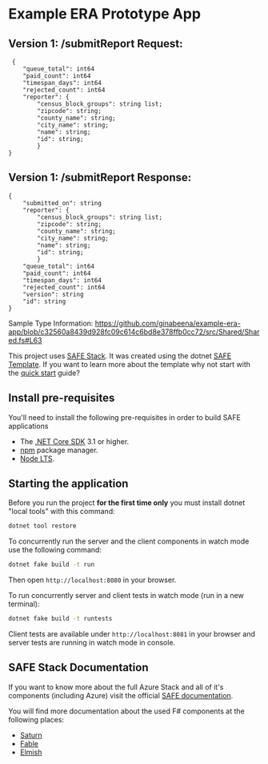 # Example ERA Prototype App

## Version 1: /submitReport Request:

```
 {
    "queue_total": int64
    "paid_count": int64
    "timespan_days": int64
    "rejected_count": int64
    "reporter": {
        "census_block_groups": string list;
        "zipcode": string;
        "county_name": string;
        "city_name": string;
        "name": string;
        "id": string; 
        }
}      
```

## Version 1: /submitReport Response:

```
{
    "submitted_on": string
    "reporter": {
        "census_block_groups": string list;
        "zipcode": string;
        "county_name": string;
        "city_name": string;
        "name": string;
        "id": string; 
        }
    "queue_total": int64
    "paid_count": int64
    "timespan_days": int64
    "rejected_count": int64
    "version": string
    "id": string
}

```

Sample Type Information: https://github.com/ginabeena/example-era-app/blob/c32560a8439d928fc09c614c6bd8e378ffb0cc72/src/Shared/Shared.fs#L63

This project uses [SAFE Stack](https://safe-stack.github.io/). It was created using the dotnet [SAFE Template](https://safe-stack.github.io/docs/template-overview/). If you want to learn more about the template why not start with the [quick start](https://safe-stack.github.io/docs/quickstart/) guide?

## Install pre-requisites
You'll need to install the following pre-requisites in order to build SAFE applications

* The [.NET Core SDK](https://www.microsoft.com/net/download) 3.1 or higher.
* [npm](https://nodejs.org/en/download/) package manager.
* [Node LTS](https://nodejs.org/en/download/).

## Starting the application
Before you run the project **for the first time only** you must install dotnet "local tools" with this command:

```bash
dotnet tool restore
```

To concurrently run the server and the client components in watch mode use the following command:

```bash
dotnet fake build -t run
```

Then open `http://localhost:8080` in your browser.

To run concurrently server and client tests in watch mode (run in a new terminal):

```bash
dotnet fake build -t runtests
```

Client tests are available under `http://localhost:8081` in your browser and server tests are running in watch mode in console.

## SAFE Stack Documentation
If you want to know more about the full Azure Stack and all of it's components (including Azure) visit the official [SAFE documentation](https://safe-stack.github.io/docs/).

You will find more documentation about the used F# components at the following places:

* [Saturn](https://saturnframework.org/docs/)
* [Fable](https://fable.io/docs/)
* [Elmish](https://elmish.github.io/elmish/)
